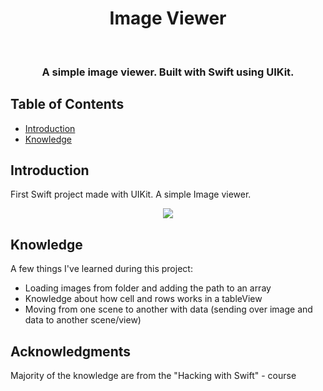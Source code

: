 <h1 align="center"> Image Viewer </h1> <br>

<h3 align="center">
  A simple image viewer. Built with Swift using UIKit.
</3>


<!-- START doctoc generated TOC please keep comment here to allow auto update -->
<!-- DON'T EDIT THIS SECTION, INSTEAD RE-RUN doctoc TO UPDATE -->
## Table of Contents

- [Introduction](#introduction)
- [Knowledge](#knowledge)

<!-- END doctoc generated TOC please keep comment here to allow auto update -->

## Introduction

First Swift project made with UIKit. A simple Image viewer. 


<p align="center">
  <img src = "https://i.imgur.com/R3FIBj4.png">
</p>

## Knowledge

A few things I've learned during this project:

* Loading images from folder and adding the path to an array
* Knowledge about how cell and rows works in a tableView
* Moving from one scene to another with data (sending over image and data to another scene/view)


## Acknowledgments

Majority of the knowledge are from the "Hacking with Swift" - course
